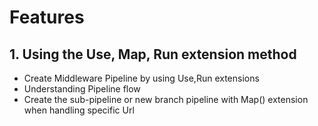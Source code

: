 # Features

## 1. Using the Use, Map, Run extension method
- Create Middleware Pipeline by using Use,Run extensions
- Understanding Pipeline flow
- Create the sub-pipeline or new branch pipeline with Map() extension when handling specific Url

